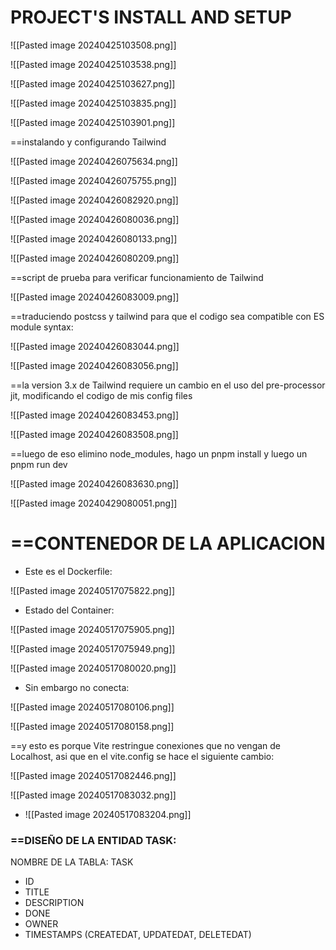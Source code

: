 PROJECT'S INSTALL AND SETUP
=

![[Pasted image 20240425103508.png]]

![[Pasted image 20240425103538.png]]

![[Pasted image 20240425103627.png]]


![[Pasted image 20240425103835.png]]

![[Pasted image 20240425103901.png]]

==instalando y configurando Tailwind

![[Pasted image 20240426075634.png]]

![[Pasted image 20240426075755.png]]

![[Pasted image 20240426082920.png]]

![[Pasted image 20240426080036.png]]

![[Pasted image 20240426080133.png]]

![[Pasted image 20240426080209.png]]

==script de prueba para verificar funcionamiento de Tailwind

![[Pasted image 20240426083009.png]]

==traduciendo postcss y tailwind para que el codigo sea compatible con ES module syntax:

![[Pasted image 20240426083044.png]]

![[Pasted image 20240426083056.png]]

==la version 3.x de Tailwind requiere un cambio en el uso del pre-processor jit, modificando el codigo de mis config files

![[Pasted image 20240426083453.png]]

![[Pasted image 20240426083508.png]]

==luego de eso elimino node_modules, hago un pnpm install y luego un pnpm run dev

![[Pasted image 20240426083630.png]]


![[Pasted image 20240429080051.png]]

==CONTENEDOR DE LA APLICACION
=

- Este es el Dockerfile:

![[Pasted image 20240517075822.png]]


- Estado del Container:

![[Pasted image 20240517075905.png]]

![[Pasted image 20240517075949.png]]

![[Pasted image 20240517080020.png]]


- Sin embargo no conecta:

![[Pasted image 20240517080106.png]]

![[Pasted image 20240517080158.png]]

==y esto es porque Vite restringue conexiones que no vengan de Localhost, asi que en el vite.config se hace el siguiente cambio:

![[Pasted image 20240517082446.png]]

![[Pasted image 20240517083032.png]]

- ![[Pasted image 20240517083204.png]]


### ==DISEÑO DE LA ENTIDAD TASK:

NOMBRE DE LA TABLA: TASK

- ID
- TITLE
- DESCRIPTION
- DONE
- OWNER
- TIMESTAMPS (CREATEDAT, UPDATEDAT, DELETEDAT)